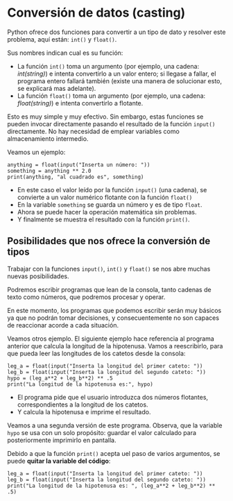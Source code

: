 # Conversión de datos (casting)


Python ofrece dos funciones para convertir a un tipo de dato y resolver este problema, aquí están: `int()` y `float()`.

Sus nombres indican cual es su función:

* La función `int()` toma un argumento (por ejemplo, una cadena: *int(string)*) e intenta convertirlo a un valor entero; si llegase a fallar, el programa entero fallará también (existe una manera de solucionar esto, se explicará mas adelante).
* La función `float()` toma un argumento (por ejemplo, una cadena: *float(string)*) e intenta convertirlo a flotante.

Esto es muy simple y muy efectivo. Sin embargo, estas funciones se pueden invocar directamente pasando el resultado de la función `input()` directamente. No hay necesidad de emplear variables como almacenamiento intermedio.

Veamos un ejemplo:

```
anything = float(input("Inserta un número: "))
something = anything ** 2.0
print(anything, "al cuadrado es", something)
```

* En este caso el valor leído por la función `input()` (una cadena), se convierte a un valor numérico flotante con la función `float()`
* En la variable `something` se guarda un número y es de tipo `float`. 
* Ahora se puede hacer la operación matemática sin problemas. 
* Y finalmente se muestra el resultado con la función `print()`.

## Posibilidades que nos ofrece la conversión de tipos

Trabajar con la funciones `input()`, `int()` y `float()` se nos abre muchas nuevas posibilidades. 

Podremos escribir programas que lean de la consola, tanto cadenas de texto como números, que podremos procesar y operar.

En este momento, los programas que podemos escribir serán muy básicos ya que no podrán tomar decisiones, y consecuentemente no son capaces de reaccionar acorde a cada situación.

Veamos otros ejemplo. El siguiente ejemplo hace referencia al programa anterior que calcula la longitud de la hipotenusa. Vamos a reescribirlo, para que pueda leer las longitudes de los catetos desde la consola:

```
leg_a = float(input("Inserta la longitud del primer cateto: "))
leg_b = float(input("Inserta la longitud del segundo cateto: "))
hypo = (leg_a**2 + leg_b**2) ** .5
print("La longitud de la hipotenusa es:", hypo)
```

* El programa pide que el usuario introduzca dos números flotantes, correspondientes a la longitud de los catetos.
* Y calcula la hipotenusa e imprime el resultado.

Veamos a una segunda versión de este programa. Observa, que la variable `hypo` se usa con un solo propósito: guardar el valor calculado para posteriormente imprimirlo en pantalla.

Debido a que la función `print()` acepta uel paso de varios argumentos, se puede **quitar la variable del código**:

```
leg_a = float(input("Inserta la longitud del primer cateto: "))
leg_b = float(input("Inserta la longitud del segundo cateto: "))
print("La longitud de la hipotenusa es: ", (leg_a**2 + leg_b**2) ** .5)
```
